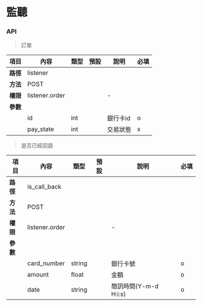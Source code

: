 # 監聽

### API

> 訂單

| 項目         | 內容                         | 類型         | 預設         | 說明                  | 必填  |
|-------------|-----------------------------|--------------|--------------|---------------------|-------|
| <b>路徑</b>  |listener                     |              |              |                     |      |
| <b>方法</b>  | POST                        |              |              |                     |      |
| <b>權限</b>  | listener.order              |              |              |          -          |      |
| <b>參數</b>  |                             |              |              |                     |      |
|             | id                          |  int         |              |      銀行卡id         |   o  |
|             | pay_state                   |  int         |              |      交易狀態         |   x  |

> 是否已經回調

| 項目         | 內容                         | 類型         | 預設         | 說明                  | 必填  |
|-------------|-----------------------------|--------------|--------------|---------------------|-------|
| <b>路徑</b>  |is_call_back                 |              |              |                     |      |
| <b>方法</b>  | POST                        |              |              |                     |      |
| <b>權限</b>  | listener.order              |              |              |          -          |      |
| <b>參數</b>  |                             |              |              |                     |      |
|             | card_number                 |  string      |              |      銀行卡號         |   o  |
|             | amount                      |  float       |              |      金額            |   o  |
|             | date                        |  string      |              |  簡訊時間(Y-m-d H:i:s)|   o  |

